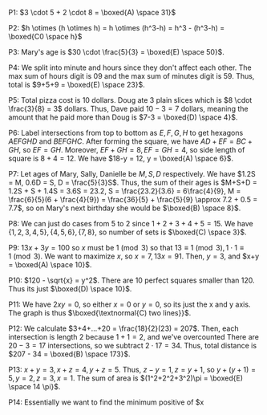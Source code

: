 
P1: $3 \cdot 5 + 2 \cdot 8 = \boxed{A) \space 31}$

P2: $h \otimes (h \otimes h) = h \otimes (h^3-h) = h^3 - (h^3-h) = \boxed{C0 \space h}$ 

P3: Mary's age is $30 \cdot \frac{5}{3} = \boxed{E) \space 50}$.

P4: We split into minute and hours since they don't affect each other. The max sum of hours digit is $09$ and the max sum of minutes digit is $59$.
Thus, total is $9+5+9 = \boxed{E) \space 23}$.

P5: Total pizza cost is $10$ dollars. Doug ate 3 plain slices which is $8 \cdot \frac{3}{8} = 3$ dollars. Thus, Dave paid $10-3=7$ dollars, meaning the amount that he paid more than Doug is $7-3 = \boxed{D) \space 4}$.

P6: Label intersections from top to bottom as $E,F,G,H$ to get hexagons $AEFGHD$ and $BEFGHC$. After forming the square, we have $AD + EF = BC + GH$, so $EF = GH$. Moreover, $EF + GH = 8, EF = GH = 4$, so side length of square is $8 + 4 = 12$. We have $18-y = 12, y = \boxed{A) \space 6}$.

P7: Let ages of Mary, Sally, Danielle be $M,S,D$ respectively. We have $1.2S = M, 0.6D = S, D = \frac{5}{3}S$. Thus, the sum of their ages is $M+S+D = 1.2S + S + 1.4S = 3.6S = 23.2, S = \frac{23.2}{3.6} = 6\frac{4}{9}, M = \frac{6}{5}(6 + \frac{4}{9}) = \frac{36}{5} + \frac{5}{9} \approx 7.2 + 0.5 = 7.7$, so on Mary's next birthday she would be $\boxed{B) \space 8}$.

P8: We can just do cases from 5 to 2 since $1+2+3+4+5=15$. We have $\{1,2,3,4,5\}, \{4,5,6\}, \{7,8\}$, so number of sets is $\boxed{C) \space 3}$.

P9: $13x + 3y = 100$ so $x$ must be $1 \pmod{3}$ so that $13 \equiv 1 \pmod{3}, 1\cdot 1 \equiv 1 \pmod{3}$. We want to maximize $x$, so $x = 7, 13x = 91$. Then, $y = 3$, and $x+y = \boxed{A) \space 10}$.

P10: $120 - \sqrt{x} = y^2$. There are 10 perfect squares smaller than 120. Thus its just $\boxed{D) \space 10}$.

P11: We have $2xy = 0$, so either $x=0$ or $y=0$, so its just the x and y axis. The graph is thus $\boxed{\textnormal{C) two lines}}$.

P12: We calculate $3+4+...+20 = \frac{18}{2}(23) = 207$. Then, each intersection is length 2 because $1+1 = 2$, and we've overcounted There are $20-3 = 17$ intersections, so we subtract $2\cdot 17 = 34$. Thus, total distance is $207 - 34 = \boxed{B) \space 173}$.

P13: $x+y=3, x+z = 4, y+z = 5$. Thus, $z-y = 1, z = y+1$, so $y+(y+1) = 5, y = 2, z = 3, x = 1$. The sum of area is $(1^2+2^2+3^2)\pi = \boxed{E) \space 14 \pi}$.

P14: Essentially we want to find the minimum positive of $x  